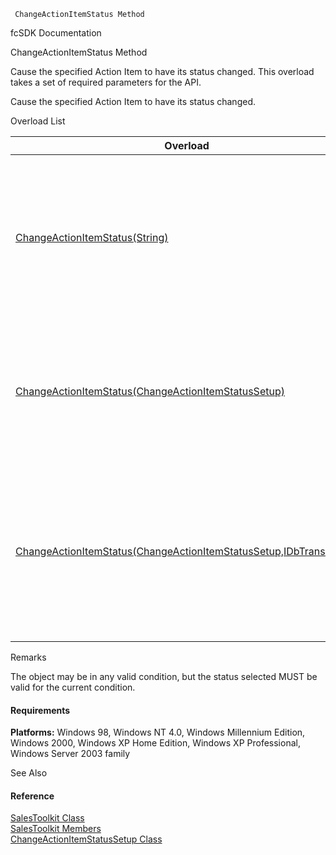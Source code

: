 ﻿     ChangeActionItemStatus Method                                                   

fcSDK Documentation

ChangeActionItemStatus Method

Cause the specified Action Item to have its status changed. This overload takes a set of required parameters for the API.

Cause the specified Action Item to have its status changed.

Overload List

| Overload | Description |
| --- | --- |
| [ChangeActionItemStatus(String)](FChoice.Toolkits.Clarify~FChoice.Toolkits.Clarify.Sales.SalesToolkit~ChangeActionItemStatus(String).md) | Cause the specified Action Item to have its status changed. This overload takes a set of required parameters for the API.   |
| [ChangeActionItemStatus(ChangeActionItemStatusSetup)](FChoice.Toolkits.Clarify~FChoice.Toolkits.Clarify.Sales.SalesToolkit~ChangeActionItemStatus(ChangeActionItemStatusSetup).md) | Cause the specified Action Item to have its status changed. This overload takes a setup object.   |
| [ChangeActionItemStatus(ChangeActionItemStatusSetup,IDbTransaction)](FChoice.Toolkits.Clarify~FChoice.Toolkits.Clarify.Sales.SalesToolkit~ChangeActionItemStatus(ChangeActionItemStatusSetup,IDbTransaction).md) | Cause the specified Action Item to have its status changed. This overload takes a setup object and a database transaction.   |

Remarks

The object may be in any valid condition, but the status selected MUST be valid for the current condition.

#### Requirements

**Platforms:** Windows 98, Windows NT 4.0, Windows Millennium Edition, Windows 2000, Windows XP Home Edition, Windows XP Professional, Windows Server 2003 family

See Also

#### Reference

[SalesToolkit Class](FChoice.Toolkits.Clarify~FChoice.Toolkits.Clarify.Sales.SalesToolkit.md)  
[SalesToolkit Members](FChoice.Toolkits.Clarify~FChoice.Toolkits.Clarify.Sales.SalesToolkit_members.md)  
[ChangeActionItemStatusSetup Class](FChoice.Toolkits.Clarify~FChoice.Toolkits.Clarify.Sales.ChangeActionItemStatusSetup.md)